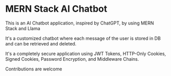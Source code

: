 
# MERN Stack AI Chatbot

This is an AI Chatbot application, inspired by ChatGPT, by using MERN Stack and Llama

It's a customized chatbot where each message of the user is stored in DB and can be retrieved and deleted.

It's a completely secure application using JWT Tokens, HTTP-Only Cookies, Signed Cookies, Password Encryption, and Middleware Chains.

Contributions are welcome

